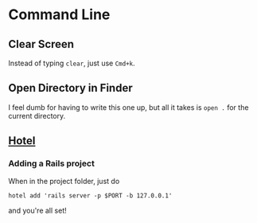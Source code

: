 # Command Line

## Clear Screen

Instead of typing `clear`, just use `Cmd+k`.

## Open Directory in Finder

I feel dumb for having to write this one up, but all it takes is `open .` for the current directory.

## [Hotel](https://github.com/typicode/hotel)

### Adding a Rails project

When in the project folder, just do
```
hotel add 'rails server -p $PORT -b 127.0.0.1'
```
and you're all set!
